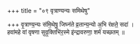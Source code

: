 +++
title = "०९ वृत्राण्यन्यः समिथेषु"

+++
वृ॒त्राण्य॒न्यः स॑मि॒थेषु॒ जिघ्न॑ते व्र॒तान्य॒न्यो अ॒भि र॑क्षते॒ सदा॑ ।  
हवा॑महे वां वृषणा सुवृ॒क्तिभि॑र॒स्मे इ॑न्द्रावरुणा॒ शर्म॑ यच्छतम् ॥